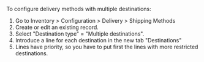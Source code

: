 To configure delivery methods with multiple destinations:

1.  Go to Inventory \> Configuration \> Delivery \> Shipping Methods
2.  Create or edit an existing record.
3.  Select "Destination type" = "Multiple destinations".
4.  Introduce a line for each destination in the new tab "Destinations"
5.  Lines have priority, so you have to put first the lines with more
    restricted destinations.
